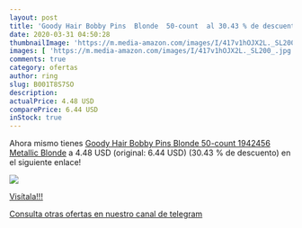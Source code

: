 ```yaml
---
layout: post
title: 'Goody Hair Bobby Pins  Blonde  50-count  al 30.43 % de descuento'
date: 2020-03-31 04:50:28
thumbnailImage: 'https://m.media-amazon.com/images/I/417v1hOJX2L._SL200_.jpg'
images: [ 'https://m.media-amazon.com/images/I/417v1hOJX2L._SL200_.jpg' ]
comments: true
category: ofertas
author: ring
slug: B001T8S7SO
description:
actualPrice: 4.48 USD
comparePrice: 6.44 USD
inStock: true
---
```


Ahora mismo tienes [Goody Hair Bobby Pins  Blonde  50-count  1942456   Metallic Blonde](https://www.amazon.com/dp/B001T8S7SO/?tag=redken08-20) a 4.48 USD (original: 6.44 USD) (30.43 %  de descuento) en el siguiente enlace!

[![](https://m.media-amazon.com/images/I/417v1hOJX2L._SL200_.jpg)](https://www.amazon.com/dp/B001T8S7SO/?tag=redken08-20)

[Visítala!!!](https://www.amazon.com/dp/B001T8S7SO/?tag=redken08-20)

[Consulta otras ofertas en nuestro canal de telegram](https://t.me/s/ofertas25)
